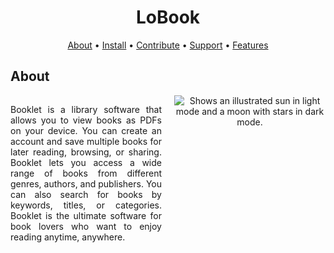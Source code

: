 <div style="text-align:center;">
  <h1>LoBook</h1>
  
  <div>
    <a href="">About</a>
    <span> • </span>
        <a href="">Install</a>
    <span> • </span>
          <a href="">Contribute</a>
    <span> • </span>
    <a href="">Support</a>
    <span> • </span>
          <a href="">Features</a>
  </div>
</div> 

<!-- ABOUT SECTION -->
<div id="about">
  <h2>About</h2>
  <div style="display: flex; flex-direction: row-reverse;">
    <!-- Image right section -->
    <div style="flex: 1; text-align: center;">
      <picture>
        <source media="(prefers-color-scheme: dark)" srcset="https://user-images.githubusercontent.com/25423296/163456776-7f95b81a-f1ed-45f7-b7ab-8fa810d529fa.png">
        <source media="(prefers-color-scheme: light)" srcset="https://user-images.githubusercontent.com/25423296/163456779-a8556205-d0a5-45e2-ac17-42d089e3c3f8.png">
        <img alt="Shows an illustrated sun in light mode and a moon with stars in dark mode." src="https://user-images.githubusercontent.com/25423296/163456779-a8556205-d0a5-45e2-ac17-42d089e3c3f8.png">
      </picture>
    </div>
    <!-- Text left section -->
    <div style="flex: 1; text-align: justify; margin-right: 20px;">
      <p>
          Booklet is a library software that allows you to view books as PDFs on your device. You can create an account and save multiple books for later reading, browsing, or sharing. Booklet lets you access a wide range of books from different genres, authors, and publishers. You can also search for books by keywords, titles, or categories. Booklet is the ultimate software for book lovers who want to enjoy reading anytime, anywhere.
      </p>
    </div>
  </div>
</div>

